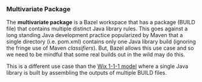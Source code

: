 ### Multivariate Package

The **multivariate package** is a Bazel workspace that has a package (BUILD file) that contains multiple
  distinct Java library rules.
This goes against a long standing Java development practice popularized by Maven that a single
  directory (i.e. pom.xml) contains only one Java library build
    (ignoring the fringe use of Maven *classifiers*).
But, Bazel allows this use case and so we need to  be mindful that some real builds out in the wild may do this.

This is a different use case than the [Wix 1-1-1 model](../java-oneoneone)
  where a single Java library is built by assembling the outputs of multiple BUILD files.
